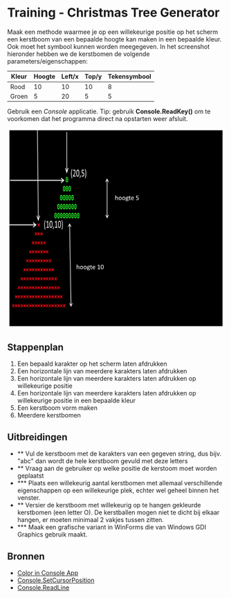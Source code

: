 # Training - Christmas Tree Generator

Maak een methode waarmee je op een willekeurige positie op het scherm een kerstboom van een bepaalde hoogte kan maken in een bepaalde kleur. Ook moet het symbool kunnen worden meegegeven. In het screenshot hieronder hebben we de kerstbomen de volgende parameters/eigenschappen:

| Kleur | Hoogte | Left/x | Top/y | Tekensymbool |
|-------|---------|-------|--------|----------------|
| Rood | 10 | 10 | 10 | 8 |
| Groen | 5 | 20 | 5| 5 |

Gebruik een _Console_ applicatie.
Tip: gebruik **Console.ReadKey()** om te voorkomen dat het programma direct na opstarten weer afsluit.

![Chistmas tree](figures/christmas-tree.png)

## Stappenplan
1. Een bepaald karakter op het scherm laten afdrukken
2. Een horizontale lijn van meerdere karakters laten afdrukken
3. Een horizontale lijn van meerdere karakters laten afdrukken op willekeurige positie
4. Een horizontale lijn van meerdere karakters laten afdrukken op willekeurige positie in een bepaalde kleur
5. Een kerstboom vorm maken
6. Meerdere kerstbomen

## Uitbreidingen
- ** Vul de kerstboom met de karakters van een gegeven string, dus bijv. "abc" dan wordt de hele kerstboom gevuld met deze letters
- ** Vraag aan de gebruiker op welke positie de kerstoom moet worden geplaatst
- *** Plaats een willekeurig aantal kerstbomen met allemaal verschillende eigenschappen op een willekeurige plek, echter wel geheel binnen het venster.
- ** Versier de kerstboom met willekeurig op te hangen gekleurde kerstbomen (een letter O). De kerstballen mogen niet te dicht bij elkaar hangen, er moeten minimaal 2 vakjes tussen zitten.
- *** Maak een grafische variant in WinForms die van Windows GDI Graphics gebruik maakt.

## Bronnen
- [Color in Console App](https://www.dotnetperls.com/console-color)
- [Console.SetCursorPosition](https://docs.microsoft.com/en-us/dotnet/api/system.console.setcursorposition?view=net-5.0)
- [Console.ReadLine](https://docs.microsoft.com/en-us/dotnet/api/system.console.readline?view=net-5.0)